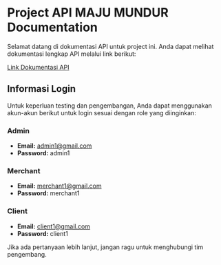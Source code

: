 # Project API MAJU MUNDUR Documentation

Selamat datang di dokumentasi API untuk project ini. Anda dapat melihat dokumentasi lengkap API melalui link berikut:

[Link Dokumentasi API](https://documenter.getpostman.com/view/25158338/2sA3rzKsd8)

## Informasi Login

Untuk keperluan testing dan pengembangan, Anda dapat menggunakan akun-akun berikut untuk login sesuai dengan role yang diinginkan:

### Admin
- **Email:** admin1@gmail.com
- **Password:** admin1

### Merchant
- **Email:** merchant1@gmail.com
- **Password:** merchant1

### Client
- **Email:** client1@gmail.com
- **Password:** client1

Jika ada pertanyaan lebih lanjut, jangan ragu untuk menghubungi tim pengembang.
